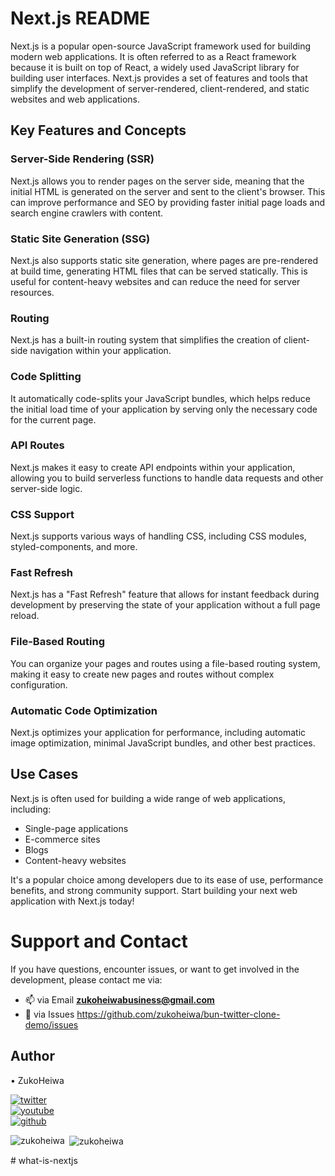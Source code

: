 # Next.js README

Next.js is a popular open-source JavaScript framework used for building modern web applications. It is often referred to as a React framework because it is built on top of React, a widely used JavaScript library for building user interfaces. Next.js provides a set of features and tools that simplify the development of server-rendered, client-rendered, and static websites and web applications.

## Key Features and Concepts

### Server-Side Rendering (SSR)

Next.js allows you to render pages on the server side, meaning that the initial HTML is generated on the server and sent to the client's browser. This can improve performance and SEO by providing faster initial page loads and search engine crawlers with content.

### Static Site Generation (SSG)

Next.js also supports static site generation, where pages are pre-rendered at build time, generating HTML files that can be served statically. This is useful for content-heavy websites and can reduce the need for server resources.

### Routing

Next.js has a built-in routing system that simplifies the creation of client-side navigation within your application.

### Code Splitting

It automatically code-splits your JavaScript bundles, which helps reduce the initial load time of your application by serving only the necessary code for the current page.

### API Routes

Next.js makes it easy to create API endpoints within your application, allowing you to build serverless functions to handle data requests and other server-side logic.

### CSS Support

Next.js supports various ways of handling CSS, including CSS modules, styled-components, and more.

### Fast Refresh

Next.js has a "Fast Refresh" feature that allows for instant feedback during development by preserving the state of your application without a full page reload.

### File-Based Routing

You can organize your pages and routes using a file-based routing system, making it easy to create new pages and routes without complex configuration.

### Automatic Code Optimization

Next.js optimizes your application for performance, including automatic image optimization, minimal JavaScript bundles, and other best practices.

## Use Cases

Next.js is often used for building a wide range of web applications, including:

- Single-page applications
- E-commerce sites
- Blogs
- Content-heavy websites

It's a popular choice among developers due to its ease of use, performance benefits, and strong community support. Start building your next web application with Next.js today!

# Support and Contact
If you have questions, encounter issues, or want to get involved in the development, please contact me via:
- 📫 via Email **zukoheiwabusiness@gmail.com**
- 📄 via Issues https://github.com/zukoheiwa/bun-twitter-clone-demo/issues 

## Author
&#8226; ZukoHeiwa
<div>
<a href="https://www.youtube.com/channel/UCt3X0lR50_2yqdj9o3LUpKA" target="blank">
  <img src="https://img.shields.io/badge/@ZukoHeiwa-blue?style=for-the-badge&logo=twitter" alt="twitter" />
</a>
<br>
<a href="https://twitter.com/ZukoHeiwa" target="blank">
  <img src="https://img.shields.io/badge/@ZukoHeiwa-red?style=for-the-badge&logo=youtube" alt="youtube" />
</a>
<br>
<a href="https://github.com/ZukoHeiwa" target="blank">
  <img src="https://img.shields.io/badge/@ZukoHeiwa-black?style=for-the-badge&logo=github" alt="github" />
</a>
</div>

<p><img align="left" src="https://github-readme-stats.vercel.app/api/top-langs?username=zukoheiwa&show_icons=true&locale=en&layout=compact" alt="zukoheiwa" /></p>

<p>&nbsp;<img align="center" src="https://github-readme-stats.vercel.app/api?username=zukoheiwa&show_icons=true&locale=en" alt="zukoheiwa" /></p>
# what-is-nextjs
